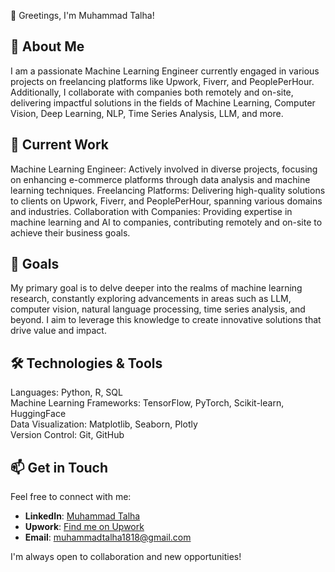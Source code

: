 👋 Greetings, I'm Muhammad Talha!


## 💼 About Me<br>
I am a passionate Machine Learning Engineer currently engaged in various projects on freelancing platforms like Upwork, Fiverr, and PeoplePerHour. Additionally, I collaborate with companies both remotely and on-site, delivering impactful solutions in the fields of Machine Learning, Computer Vision, Deep Learning, NLP, Time Series Analysis, LLM, and more.

## 🔭 Current Work<br>
Machine Learning Engineer: Actively involved in diverse projects, focusing on enhancing e-commerce platforms through data analysis and machine learning techniques.
Freelancing Platforms: Delivering high-quality solutions to clients on Upwork, Fiverr, and PeoplePerHour, spanning various domains and industries.
Collaboration with Companies: Providing expertise in machine learning and AI to companies, contributing remotely and on-site to achieve their business goals.

## 🥅 Goals<br>
My primary goal is to delve deeper into the realms of machine learning research, constantly exploring advancements in areas such as LLM, computer vision, natural language processing, time series analysis, and beyond. I aim to leverage this knowledge to create innovative solutions that drive value and impact.

## 🛠️ Technologies & Tools <br>
Languages: Python, R, SQL<br>
Machine Learning Frameworks: TensorFlow, PyTorch, Scikit-learn, HuggingFace<br>
Data Visualization: Matplotlib, Seaborn, Plotly<br>
Version Control: Git, GitHub

## 📫 Get in Touch  
Feel free to connect with me:  

- **LinkedIn**: [Muhammad Talha](https://www.linkedin.com/in/muhammad-talha-b643641b2/)  
- **Upwork**: [Find me on Upwork](https://www.upwork.com/freelancers/~01a71b1f1ce18a54cd)  
- **Email**: [muhammadtalha1818@gmail.com](mailto:muhammadtalha1818@gmail.com)  

I'm always open to collaboration and new opportunities!

